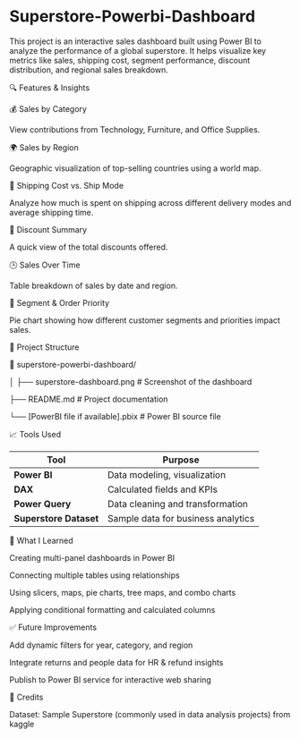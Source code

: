 # Superstore-Powerbi-Dashboard

This project is an interactive sales dashboard built using Power BI to analyze the performance of a global superstore. It helps visualize key metrics like sales, shipping cost, segment performance, discount distribution, and regional sales breakdown.

🔍 Features & Insights

💰 Sales by Category

View contributions from Technology, Furniture, and Office Supplies.

🌍 Sales by Region

Geographic visualization of top-selling countries using a world map.

🚚 Shipping Cost vs. Ship Mode

Analyze how much is spent on shipping across different delivery modes and average shipping time.

🧾 Discount Summary

A quick view of the total discounts offered.

🕒 Sales Over Time

Table breakdown of sales by date and region.

🧩 Segment & Order Priority

Pie chart showing how different customer segments and priorities impact sales.

📂 Project Structure

📁 superstore-powerbi-dashboard/

│
├── superstore-dashboard.png   # Screenshot of the dashboard

├── README.md                  # Project documentation

└── [PowerBI file if available].pbix  # Power BI source file

📈 Tools Used

| Tool                   | Purpose                            |
| ---------------------- | ---------------------------------- |
| **Power BI**           | Data modeling, visualization       |
| **DAX**                | Calculated fields and KPIs         |
| **Power Query**        | Data cleaning and transformation   |
| **Superstore Dataset** | Sample data for business analytics |

🧠 What I Learned

Creating multi-panel dashboards in Power BI

Connecting multiple tables using relationships

Using slicers, maps, pie charts, tree maps, and combo charts

Applying conditional formatting and calculated columns

✅ Future Improvements

Add dynamic filters for year, category, and region

Integrate returns and people data for HR & refund insights

Publish to Power BI service for interactive web sharing

📎 Credits

Dataset: Sample Superstore (commonly used in data analysis projects) from kaggle


